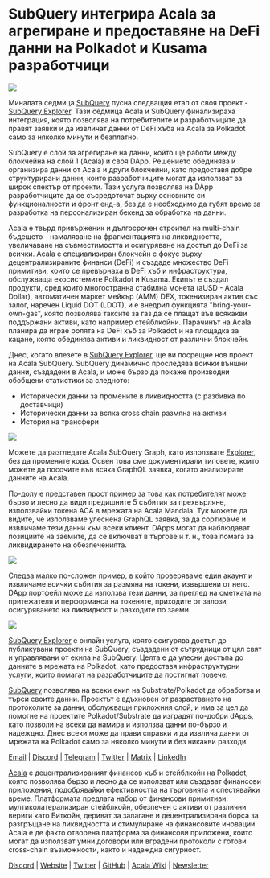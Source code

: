 # SubQuery интегрира Acala за агрегиране и предоставяне на DeFi данни на Polkadot и Kusama разработчици

![](https://miro.medium.com/max/1400/1*cg4kJs0WEcyPP73EAtHomA.png)

Миналата седмица [SubQuery](https://www.subquery.network/) пусна следващия етап от своя проект - [SubQuery Explorer](https://explorer.subquery.network/). Тази седмица Acala и SubQuery финализираха интеграция, която позволява на потребителите и разработчиците да правят заявки и да извличат данни от DeFi хъба на Acala за Polkadot само за няколко минути и безплатно.

SubQuery е слой за агрегиране на данни, който ще работи между блокчейна на слой 1 (Acala) и своя DApp. Решението обединява и организира данни от Acala и други блокчейни, като предоставя добре структурирани данни, които разработчиците могат да използват за широк спектър от проекти. Тази услуга позволява на DApp разработчиците да се съсредоточат върху основните си функционалности  и фронт енд-а, без да е необходимо да губят време за разработка  на персонализиран бекенд за обработка на данни.

Acala е твърд привърженик и дългосрочен строител на multi-chain бъдещетo  - намаляване на фрагментацията на ликвидността, увеличаване на съвместимостта и осигуряване на достъп до DeFi за всички. Acala е специализиран блокчейн с фокус върху децентрализираните финанси (DeFi) и създаде множество DeFi примитиви, които се превърнаха в DeFi хъб и инфраструктура, обслужваща екосистемите Polkadot и Kusama. Екипът е създал продукти, сред които многостранна стабилна монета (aUSD - Acala Dollar), автоматичен маркет мейкър (AMM) DEX, токенизиран актив със залог, наречен Liquid DOT (LDOT), и е внедрил функцията "bring-your-own-gas", която позволява таксите за газ да се плащат във всякакви поддържани активи, като например стейблкойни. Парачинът на Acala планира да играе ролята на DeFi хъб за Polkadot и на площадка за кацане, която обединява активи и ликвидност от различни блокчейн.

Днес, когато влезете в [SubQuery Explorer](https://explorer.subquery.network/), ще ви посрещне нов проект на Acala SubQuery. SubQuery динамично проследява всички външни данни, създадени в Acala, и може бързо да покаже производни обобщени статистики за следното:

-   Исторически данни за промените в ликвидността (с разбивка по доставчици)
-   Исторически данни за всяка cross chain размяна на активи
-   История на трансфери

![](https://miro.medium.com/max/1400/0*sXPljA1RE754fuDQ)

Можете да разгледате Acala SubQuery Graph, като използвате [Explorer](https://explorer.subquery.network/), без да променяте кода. Освен това сме документирали типовете, които можете да посочите във всяка GraphQL заявка, когато анализирате данните на Acala.

По-долу е представен прост пример за това как потребителят може бързо и лесно да види предишните 5 събития за прехвърляне, използвайки токена ACA в мрежата на Acala Mandala. Тук можете да видите, че използваме улеснена GraphQL заявка, за да сортираме и извличаме тези данни към всеки клиент. DApps могат да наблюдават позициите на заемите, да се включват в търгове и т. н., това помага за ликвидирането на обезпеченията.

![](https://miro.medium.com/max/1400/0*zlxPf2tz8DVX95kY)

Следва малко по-сложен пример, в който проверяваме един акаунт и извличаме всички събития за размяна на токени, извършени от него. DApp портфейл може да използва тези данни, за преглед на сметката на притежателя и перформанса на токените, приходите от залози, осигуряването на ликвидност и разходите по заеми.

![](https://miro.medium.com/max/1400/0*hdTbn41vDvIYuv3_)

[SubQuery Explorer](https://explorer.subquery.network/) е онлайн услуга, която осигурява достъп до публикувани проекти на SubQuery, създадени от сътрудници от цял свят и управлявани от екипа на SubQuery. Целта е да улесни достъпа до данните в мрежата на Polkadot, като предоставя инфраструктурни услуги, които помагат на разработчиците да постигнат повече.

[SubQuery](https://www.subquery.network/) позволява на всеки екип на Substrate/Polkadot да обработва и търси своите данни. Проектът е вдъхновен от разрастването на протоколите за данни, обслужващи приложния слой, и има за цел да помогне на проектите Polkadot/Substrate да изградят по-добри dApps, като позволи на всеки да намира и използва данни по-бързо и надеждно. Днес всеки може да прави справки и да извлича данни от мрежата на Polkadot само за няколко минути и без никакви разходи.

[Email](mailto:hello@subquery.network) | [Discord](https://discord.com/invite/78zg8aBSMG) | [Telegram](https://t.me/subquerynetwork) | [Twitter](https://twitter.com/subquerynetwork) | [Matrix](https://matrix.to/#/#subquery:matrix.org) | [LinkedIn](https://www.linkedin.com/company/subquery)

[Acala](http://acala.network/) е децентрализираният финансов хъб и стейблкойн на Polkadot, която позволява бързо и лесно да се използват или създават финансови приложения, подобрявайки ефективността на търговията и спестявайки време. Платформата предлага набор от финансови примитиви: мултиколатерализиран стейблкойн, обезпечен с активи от различни вериги като Биткойн, дериват за залагане и децентрализирана борса за разгръщане на ликвидността и стимулиране на финансовите иновации. Acala е де факто отворена платформа за финансови приложени, които могат да използват умни договори или вградени протоколи с готови cross-chain възможности, както и надеждна сигурност.

[Discord](https://discord.gg/vdbFVCH) | [Website](https://acala.network/) | [Twitter](https://twitter.com/AcalaNetwork) | [GitHub](https://github.com/AcalaNetwork/Acala) | [Acala Wiki](https://github.com/AcalaNetwork/Acala/wiki) | [Newsletter](https://share.hsforms.com/1X9RxkXk-R62I0VNbATaDXw4h8qc)
